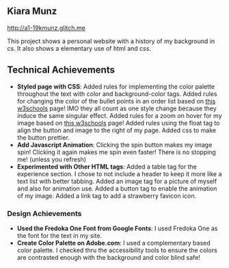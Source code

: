 ## Kiara Munz 
http://a1-19kmunz.glitch.me

This project shows a personal website with a history of my background in cs. It also shows a elementary use of html and css.

## Technical Achievements
- **Styled page with CSS**: 
Added rules for implementing the color palette throughout the text with color and background-color tags.
Added rules for changing the color of the bullet points in an order list based on [this w3schools](https://www.w3schools.com/howto/howto_css_bullet_color.asp) page! IMO they all count as one style change because they induce the same singular effect.
Added rules for a zoom on hover for my image based on [this w3schools](https://www.w3schools.com/howto/howto_css_zoom_hover.asp) page!
Added rules using the float tag to align the button and image to the right of my page.
Added css to make the button prettier.
- **Add Javascript Animation**: Clicking the spin button makes my image spin! Clicking it again makes me spin even faster! There is no stopping me! (unless you refresh)
- **Experimented with Other HTML tags**: 
Added a table tag for the experience section. I chose to not include a header to keep it more like a text list with better tabbing.
Added an image tag for a picture of myself and also for animation use.
Added a button tag to enable the animation of my image.
Added a link tag to add a strawberry favicon icon.

### Design Achievements
- **Used the Fredoka One Font from Google Fonts**: I used Fredoka One as the font for the text in my site.
- **Create Color Palette on Adobe.com**: I used a complementary based color palette. I checked thru the accessibility tools to ensure the colors are contrasted enough with the background and color blind safe!
